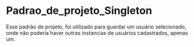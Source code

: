 # Padrao_de_projeto_Singleton
Esse padrão de projeto, foi utilizado para guardar um usuário selecionado, onde não poderia haver outras instancias de usuários cadastrados, apenas um.
